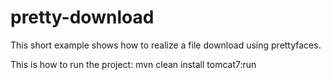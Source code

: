 pretty-download
===============

This short example shows how to realize a file download using prettyfaces.

This is how to run the project:
  mvn clean install tomcat7:run


